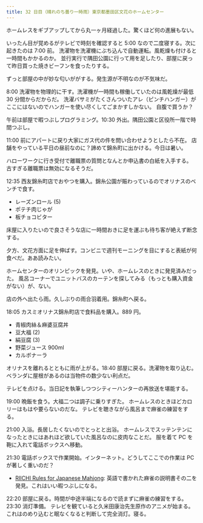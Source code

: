 ```yaml
---
title: 32 日目（晴れのち曇り一時雨）東京都墨田区文花のホームセンター
---
```


ホームレスをギブアップしてから丸一ヶ月経過した。驚くほど何の進展もない。

いったん目が覚めるがテレビで時刻を確認すると 5:00 なので二度寝する。次に起きたのは 7:00 前。
洗濯物を洗濯機にぶち込んで自動運転。風乾燥も付けると一時間もかかるのか。
並行実行で隅田公園に行って用を足したり、部屋に戻って昨日買った焼きビーフンを食ったりする。

ずっと部屋の中が妙な匂いががする。発生源が不明なのが不気味だ。

8:00 洗濯物を物理的に干す。洗濯機が一時間も稼働していたのは風乾燥が最低 30 分間からだからだ。
洗濯バサミがたくさんついたアレ（ピンチハンガー）がここにはないのでハンガーを使い尽くしてごまかすしかない。
自腹で買うか？

午前は部屋で暇つぶしプログラミング。10:30 外出。隅田公園と区役所一階で時間つぶし。

11:00 前にアパートに戻り大家にガス代の件を問い合わせようとしたら不在。
店舗をやっている平日の昼前なのに？諦めて錦糸町に出かける。今日は暑い。

ハローワークに行き受付で離職票の質問となんとか申込書の白紙を入手する。
古すぎる離職票は無効になるそうだ。

12:35 西友錦糸町店でおやつを購入。錦糸公園が賑わっているのでオリナスのベンチで食す。

* レーズンロール (5)
* ポテチ肉じゃが
* 板チョコビター

床屋に入りたいので良さそうな店に一時間おきに足を運ぶも待ち客が絶えず断念する。

夕方、文花方面に足を伸ばす。コンビニで週刊モーニングを目にすると表紙が何食べだ。ああ読みたい。

ホームセンターのオリンピックを発見。いや、ホームレスのときに発見済みだった。
風呂コーナーでユニットバスのカーテンを探してみる（もっとも購入資金がない）が、ない。

店の外へ出たら雨。久しぶりの雨合羽着用。錦糸町へ戻る。

18:05 カスミオリナス錦糸町店で食料品を購入。889 円。

* 青椒肉絲＆麻婆豆腐丼
* 豆大福 (2)
* 絹豆腐 (3)
* 野菜ジュース 900ml
* カルボナーラ

オリナスを離れるとともに雨が上がる。18:40 部屋に戻る。洗濯物を取り込む。
ベランダに屋根があるのは当物件の数少ない利点だ。

テレビを点ける。当日記を執筆しつつシティーハンターの再放送を堪能する。

19:00 晩飯を食う。大福二つは調子に乗りすぎた。
ホームレスのときほどカロリーはもはや要らないのだな。
テレビを聴きながら風呂まで麻雀の練習をする。

21:00 入浴。長居したくないのでとっとと出浴。
ホームレスでスッテンテンになったときにはあれほど欲していた風呂なのに皮肉なことだ。
服を着て PC を鞄に入れて電話ボックスへ移動。

21:30 電話ボックスで作業開始。インターネット。どうしてここでの作業は PC が著しく重いのだ？

* [RIICHI Rules for Japanese Mahjong](https://www.ermc2019.com/wp-content/uploads/2017/08/Riichi-rules-2016-EN.pdf):
  英語で書かれた麻雀の説明書その二を発見。これはいい暇つぶしになる。

22:20 部屋に戻る。時間が中途半端になるので読まずに麻雀の練習をする。23:30 消灯準備。
テレビを観ていると久米田康治先生原作のアニメが始まる。これはのめり込むと眠なくなると判断して完全消灯。寝る。
